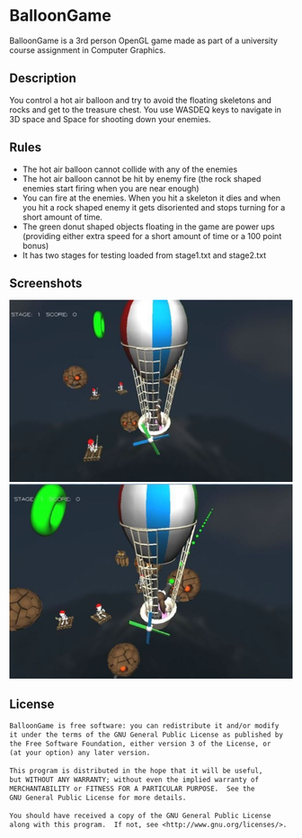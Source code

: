 BalloonGame
==================

BalloonGame is a 3rd person OpenGL game made as part of a university course 
assignment in Computer Graphics.

Description
-----------

You control a hot air balloon and try to avoid the floating skeletons and 
rocks and get to the treasure chest. You use WASDEQ keys to navigate in 3D 
space and Space for shooting down your enemies.

Rules
-----


* The hot air balloon cannot collide with any of the enemies
* The hot air balloon cannot be hit by enemy fire (the rock shaped enemies
start firing when you are near enough)
* You can fire at the enemies. When you hit a skeleton it dies and when you hit
a rock shaped enemy it gets disoriented and stops turning for a short amount
of time.
* The green donut shaped objects floating in the game are power ups (providing
either extra speed for a short amount of time or a 100 point bonus)
* It has two stages for testing loaded from stage1.txt and stage2.txt

Screenshots
-----------

![Screenshot1](screenshot1.jpg)
![Screenshot2](screenshot2.jpg)

License
-------

    BalloonGame is free software: you can redistribute it and/or modify
    it under the terms of the GNU General Public License as published by
    the Free Software Foundation, either version 3 of the License, or
    (at your option) any later version.
    
    This program is distributed in the hope that it will be useful,
    but WITHOUT ANY WARRANTY; without even the implied warranty of
    MERCHANTABILITY or FITNESS FOR A PARTICULAR PURPOSE.  See the
    GNU General Public License for more details.
    
    You should have received a copy of the GNU General Public License
    along with this program.  If not, see <http://www.gnu.org/licenses/>.